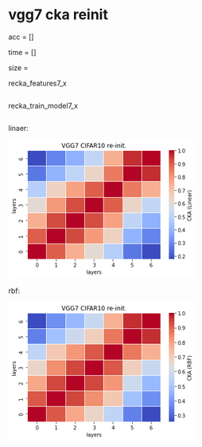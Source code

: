 # vgg7 cka reinit
acc = []

time = []

size = 

recka_features7_x
```

```

recka_train_model7_x
```

```

linaer:

![recka7linear](recka7linear.png)

rbf:

![recka7rbf](recka7rbf.png)
